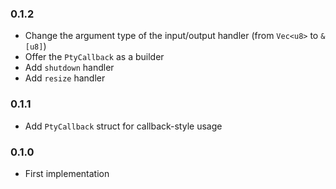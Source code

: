 ### 0.1.2

* Change the argument type of the input/output handler (from `Vec<u8>` to `&[u8]`)
* Offer the `PtyCallback` as a builder
* Add `shutdown` handler
* Add `resize` handler

### 0.1.1

* Add `PtyCallback` struct for callback-style usage

### 0.1.0

* First implementation
